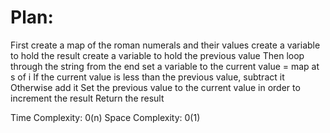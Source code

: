 
# Plan:
First create a map of the roman numerals and their values
create a variable to hold the result
create a variable to hold the previous value
Then loop through the string from the end
set a variable to the current value = map at s of i
If the current value is less than the previous value, subtract it
Otherwise add it
Set the previous value to the current value in order to increment the result
Return the result

Time Complexity: 0(n)
Space Complexity: 0(1)
